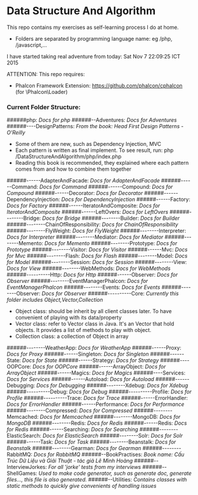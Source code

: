 # Data Structure And Algorithm

This repo contains my exercises as self-learning process I do at home.
  - Folders are separated by programming language name: eg /php, /javascript,...

I have started taking real adventure from today: Sat Nov  7 22:09:25 ICT 2015


ATTENTION:
This repo requires:  
 - Phalcon Framework Extension: https://github.com/phalcon/cphalcon (for \Phalcon\Loader)
 

### Current Folder Structure:


######php: *Docs for php*
######--Adventures: *Docs for Adventures*
######----DesignPatterns: *From the book: Head First Design Patterns - O'Reilly*
- Some of them are new, such as Dependency Injection, MVC
- Each pattern is written as final implement. To see result, run: php /DataStructureAndAlgorithm/php/index.php
- Reading this book is recommended, they explained where each pattern comes from and how to combine them together

######------AdapterAndFacade: *Docs for AdapterAndFacade*
######------Command: *Docs for Command*
######------Compound: *Docs for Compound*
######------Decorator: *Docs for Decorator*
######------DependencyInjection: *Docs for DependencyInjection*
######------Factory: *Docs for Factory*
######------IteratorAndComposite: *Docs for IteratorAndComposite*
######------LeftOvers: *Docs for LeftOvers*
######--------Bridge: *Docs for Bridge*
######--------Builder: *Docs for Builder*
######--------ChainOfResponsibility: *Docs for ChainOfResponsibility*
######--------FlyWeight: *Docs for FlyWeight*
######--------Interpreter: *Docs for Interpreter*
######--------Mediator: *Docs for Mediator*
######--------Memento: *Docs for Memento*
######--------Prototype: *Docs for Prototype*
######--------Visitor: *Docs for Visitor*
######------Mvc: *Docs for Mvc*
######--------Flash: *Docs for Flash*
######--------Model: *Docs for Model*
######--------Session: *Docs for Session*
######--------View: *Docs for View*
######--------WebMethods: *Docs for WebMethods*
######----------Http: *Docs for Http*
######------Observer: *Docs for Observer*
######--------EventManagerPhalcon: *Docs for EventManagerPhalcon*
######--------Events: *Docs for Events*
######--------Observer: *Docs for Observer*
######----------Core: *Currently this folder includes Object,Vector,Collection*
- Object class: should be inherit by all client classes later. To have convenient of playing with its data/property
- Vector class: refer to Vector class in Java. It's an Vector that hold objects. It provides a list of methods to play with object. 
- Collection class: a collection of Object in array

######--------WeatherApp: *Docs for WeatherApp*
######------Proxy: *Docs for Proxy*
######------Singleton: *Docs for Singleton*
######------State: *Docs for State*
######------Strategy: *Docs for Strategy*
######----OOPCore: *Docs for OOPCore*
######------ArrayObject: *Docs for ArrayObject*
######------Magics: *Docs for Magics*
######----Services: *Docs for Services*
######------Autoload: *Docs for Autoload*
######------Debugging: *Docs for Debugging*
######--------Xdebug: *Docs for Xdebug*
######----------Debug: *Docs for Debug*
######----------Profile: *Docs for Profile*
######----------Trace: *Docs for Trace*
######------ErrorHandler: *Docs for ErrorHandler*
######------Performance: *Docs for Performance*
######--------Compressed: *Docs for Compressed*
######--------Memcached: *Docs for Memcached*
######--------MongoDB: *Docs for MongoDB*
######--------Redis: *Docs for Redis*
######------Redis: *Docs for Redis*
######------Searching: *Docs for Searching*
######--------ElasticSearch: *Docs for ElasticSearch*
######--------Solr: *Docs for Solr*
######------Task: *Docs for Task*
######--------Beanstalk: *Docs for Beanstalk*
######--------Gearman: *Docs for Gearman*
######--------RabbitMQ: *Docs for RabbitMQ*
######--BookPractises: *Book name: Cấu Trúc Dữ Liệu và Giải Thuật - tác giả Lê Minh Hoàng*
######--InterviewJorkes: *For all 'jorke' tests from my interviews*
######--ShellGames: *Used to make code generator, such as generate doc, generate files..., this file is also generated.*
######--Utilities: *Contains classes with static methods to quickly give convenients of handling issues*
